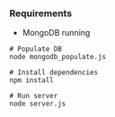 ### Requirements
- MongoDB running

```
# Populate DB
node mongodb_populate.js
```

```
# Install dependencies
npm install

# Run server
node server.js
```